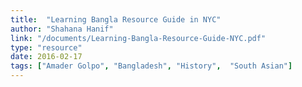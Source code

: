 ```yaml
---
title:  "Learning Bangla Resource Guide in NYC"
author: "Shahana Hanif"
link: "/documents/Learning-Bangla-Resource-Guide-NYC.pdf"
type: "resource"
date: 2016-02-17
tags: ["Amader Golpo", "Bangladesh", "History",  "South Asian"]
---
```

